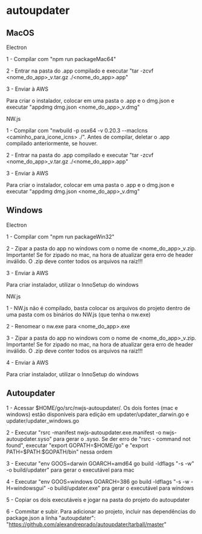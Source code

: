 # autoupdater

MacOS
----------


Electron


1 - Compilar com "npm run packageMac64"

2 - Entrar na pasta do .app compilado e executar "tar -zcvf <nome_do_app>_v<versao>.tar.gz ./<nome_do_app>.app"

3 - Enviar à AWS

Para criar o instalador, colocar em uma pasta o .app e o dmg.json e executar "appdmg dmg.json <nome_do_app>_v<versao>.dmg" 


NW.js


1 - Compilar com "nwbuild -p osx64 -v 0.20.3 --macIcns <caminho_para_icone_icns> ./". Antes de compilar, deletar o .app compilado anteriormente, se houver.

2 - Entrar na pasta do .app compilado e executar "tar -zcvf <nome_do_app>_v<versao>.tar.gz ./<nome_do_app>.app"

3 - Enviar à AWS

Para criar o instalador, colocar em uma pasta o .app e o dmg.json e executar "appdmg dmg.json <nome_do_app>_v<versao>.dmg" 


Windows
----------


Electron


1 - Compilar com "npm run packageWin32"

2 - Zipar a pasta do app no windows com o nome de <nome_do_app>_v<versao>.zip. Importante! Se for zipado no mac, na hora de atualizar gera erro de header inválido. O .zip deve conter todos os arquivos na raiz!!!

3 - Enviar à AWS

Para criar instalador, utilizar o InnoSetup do windows


NW.js


1 - NW.js não é compilado, basta colocar os arquivos do projeto dentro de uma pasta com os binários do NW.js (que tenha o nw.exe)

2 - Renomear o nw.exe para <nome_do_app>.exe

3 - Zipar a pasta do app no windows com o nome de <nome_do_app>_v<versao>.zip. Importante! Se for zipado no mac, na hora de atualizar gera erro de header inválido. O .zip deve conter todos os arquivos na raiz!!!

4 - Enviar à AWS

Para criar instalador, utilizar o InnoSetup do windows


Autoupdater
------------


1 - Acessar $HOME/go/src/nwjs-autoupdater/. Os dois fontes (mac e windows) estão disponíveis para edição em updater/updater_darwin.go e updater/updater_windows.go

2 - Executar "rsrc -manifest nwjs-autoupdater.exe.manifest -o nwjs-autoupdater.syso" para gerar o .syso. Se der erro de "rsrc - command not found", executar "export GOPATH=$HOME/go" e "export PATH=$PATH:$GOPATH/bin" nessa ordem

3 - Executar "env GOOS=darwin GOARCH=amd64 go build -ldflags "-s -w" -o build/updater" para gerar o executável para mac

4 - Executar "env GOOS=windows GOARCH=386 go build -ldflags "-s -w -H=windowsgui" -o build/updater.exe" pra gerar o executável para windows

5 - Copiar os dois executáveis e jogar na pasta do projeto do autoupdater

6 - Commitar e subir. Para adicionar ao projeto, incluir nas dependências do package.json a linha "autoupdater": "https://github.com/alexandreprado/autoupdater/tarball/master"
